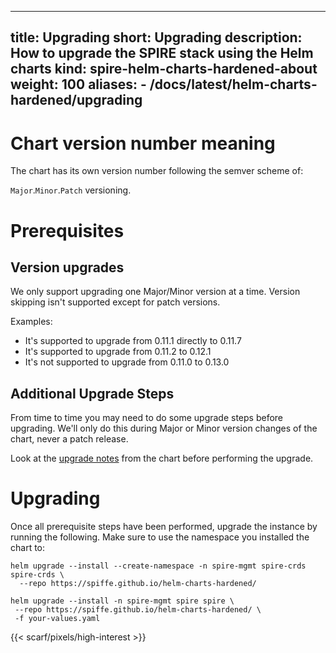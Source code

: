 
---
title: Upgrading
short: Upgrading
description: How to upgrade the SPIRE stack using the Helm charts
kind: spire-helm-charts-hardened-about
weight: 100
aliases:
    - /docs/latest/helm-charts-hardened/upgrading
---

# Chart version number meaning

The chart has its own version number following the semver scheme of:

`Major`.`Minor`.`Patch` versioning.

# Prerequisites

## Version upgrades
We only support upgrading one Major/Minor version at a time. Version skipping isn't supported except for patch versions.

Examples:
 * It's supported to upgrade from 0.11.1 directly to 0.11.7
 * It's supported to upgrade from 0.11.2 to 0.12.1
 * It's not supported to upgrade from 0.11.0 to 0.13.0

## Additional Upgrade Steps

From time to time you may need to do some upgrade steps before upgrading. We'll only do this
during Major or Minor version changes of the chart, never a patch release.

Look at the [upgrade notes](https://artifacthub.io/packages/helm/spiffe/spire#upgrade-notes) from the chart before performing the upgrade.

# Upgrading

Once all prerequisite steps have been performed, upgrade the instance by running 
the following. Make sure to use the namespace you installed the chart to:

```shell
helm upgrade --install --create-namespace -n spire-mgmt spire-crds spire-crds \
  --repo https://spiffe.github.io/helm-charts-hardened/

helm upgrade --install -n spire-mgmt spire spire \
 --repo https://spiffe.github.io/helm-charts-hardened/ \
 -f your-values.yaml
```

{{< scarf/pixels/high-interest >}}
